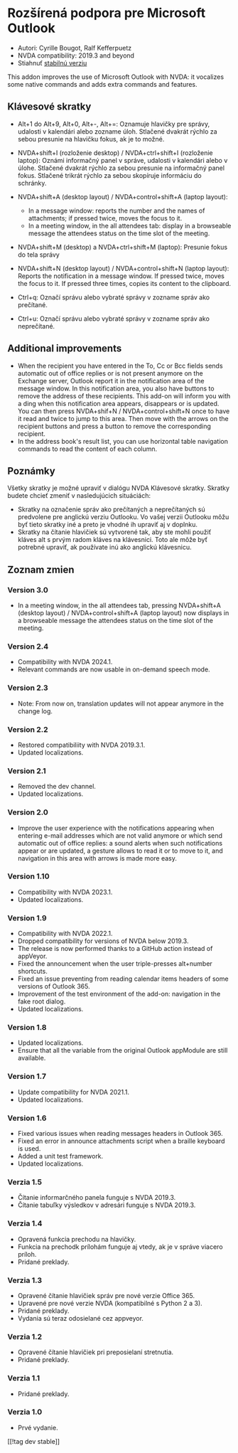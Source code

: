 # Rozšírená podpora pre Microsoft Outlook #

* Autori: Cyrille Bougot, Ralf Kefferpuetz
* NVDA compatibility: 2019.3 and beyond
* Stiahnuť [stabilnú verziu][1]

This addon improves the use of Microsoft Outlook with NVDA: it vocalizes
some native commands and adds extra commands and features.

## Klávesové skratky

* Alt+1 do Alt+9, Alt+0, Alt+-, Alt+=: Oznamuje hlavičky pre správy,
  udalosti v kalendári alebo zozname úloh. Stlačené dvakrát rýchlo za sebou
  presunie na hlavičku fokus, ak je to možné.
* NVDA+shift+I (rozloženie desktop) / NVDA+ctrl+shift+I (rozloženie laptop):
  Oznámi informačný panel v správe, udalosti v kalendári alebo v
  úlohe. Stlačené dvakrát rýchlo za sebou presunie na informačný panel
  fokus. Stlačené trikrát rýchlo za sebou skopíruje informáciu do schránky.
* NVDA+shift+A (desktop layout) / NVDA+control+shift+A (laptop layout):
  
    * In a message window: reports the number and the names of attachments;
      if pressed twice, moves the focus to it.
    * In a meeting window, in the all attendees tab: display in a browseable
      message the attendees status on the time slot of the meeting.

* NVDA+shift+M (desktop) a NVDA+ctrl+shift+M (laptop): Presunie fokus do
  tela správy
* NVDA+shift+N (desktop layout) / NVDA+control+shift+N (laptop layout):
  Reports the notification in a message window. If pressed twice, moves the
  focus to it. If pressed three times, copies its content to the clipboard.
* Ctrl+q: Označí správu alebo vybraté správy v zozname správ ako prečítané.
* Ctrl+u: Označí správu alebo vybraté správy v zozname správ ako
  neprečítané.

## Additional improvements

* When the recipient you have entered in the To, Cc or Bcc fields sends
  automatic out of office replies or is not present anymore on the Exchange
  server, Outlook report it in the notification area of the message
  window. In this notification area, you also have buttons to remove the
  address of these recipients.  This add-on will inform you with a ding when
  this notification area appears, disappears or is updated. You can then
  press NVDA+shif+N / NVDA+control+shift+N once to have it read and twice to
  jump to this area. Then move with the arrows on the recipient buttons and
  press a button to remove the corresponding recipient.
* In the address book's result list, you can use horizontal table navigation
  commands to read the content of each column.
  
## Poznámky

Všetky skratky je možné upraviť v dialógu NVDA Klávesové skratky. Skratky
budete chcieť zmeniť v nasledujúcich situáciách:

* Skratky na označenie správ ako prečítaných a neprečítaných sú predvolene
  pre anglickú verziu Outlooku. Vo vašej verzii Outlooku môžu byť tieto
  skratky iné a preto je vhodné ih upraviť aj v doplnku.
* Skratky na čítanie hlavičiek sú vytvorené tak, aby ste mohli použiť kláves
  alt s prvým radom kláves na klávesnici. Toto ale môže byť potrebné
  upraviť, ak používate inú ako anglickú klávesnicu.

## Zoznam zmien

### Version 3.0

* In a meeting window, in the all attendees tab, pressing NVDA+shift+A
  (desktop layout) / NVDA+control+shift+A (laptop layout) now displays in a
  browseable message the attendees status on the time slot of the meeting.

### Version 2.4

* Compatibility with NVDA 2024.1.
* Relevant commands are now usable in on-demand speech mode.

### Version 2.3

* Note: From now on, translation updates will not appear anymore in the
  change log.

### Version 2.2

* Restored compatibiliity with NVDA 2019.3.1.
* Updated localizations.

### Version 2.1

* Removed the dev channel.
* Updated localizations.

### Version 2.0

* Improve the user experience with the notifications appearing when entering
  e-mail addresses which are not valid anymore or which send automatic out
  of office replies: a sound alerts when such notifications appear or are
  updated, a gesture allows to read it or to move to it, and navigation in
  this area with arrows is made more easy.

### Version 1.10

* Compatibility with NVDA 2023.1.
* Updated localizations.

### Version 1.9

* Compatibility with NVDA 2022.1.
* Dropped compatibility for versions of NVDA below 2019.3.
* The release is now performed thanks to a GitHub action instead of
  appVeyor.
* Fixed the announcement when the user triple-presses alt+number shortcuts.
* Fixed an issue preventing from reading calendar items headers of some
  versions of Outlook 365.
* Improvement of the test environment of the add-on: navigation in the fake
  root dialog.
* Updated localizations.

### Version 1.8

* Updated localizations.
* Ensure that all the variable from the original Outlook appModule are still
  available.

### Version 1.7

* Update compatibility for NVDA 2021.1.
* Updated localizations.

### Version 1.6

* Fixed various issues when reading messages headers in Outlook 365.
* Fixed an error in announce attachments script when a braille keyboard is
  used.
* Added a unit test framework.
* Updated localizations.

### Verzia 1.5

* Čítanie informarčného panela funguje s NVDA 2019.3.
* Čítanie tabuľky výsledkov v adresári funguje s NVDA 2019.3.

### Verzia 1.4

* Opravená funkcia prechodu na hlavičky.
* Funkcia na prechodk prílohám funguje aj vtedy, ak je v správe viacero
  príloh.
* Pridané preklady.

### Verzia 1.3

* Opravené čítanie hlavičiek správ pre nové verzie Office 365.
* Upravené pre nové verzie NVDA (kompatibilné s Python 2 a 3).
* Pridané preklady.
* Vydania sú teraz odosielané cez appveyor.

### Verzia 1.2

* Opravené čítanie hlavičiek pri preposielaní stretnutia.
* Pridané preklady.

### Verzia 1.1

* Pridané preklady.

### Verzia 1.0

* Prvé vydanie.

[[!tag dev stable]]

[1]: https://www.nvaccess.org/addonStore/legacy?file=outlookextended
